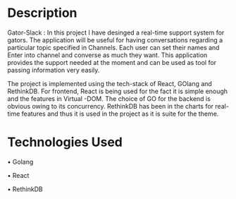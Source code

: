 # Description
Gator-Slack : In this project I have desinged a real-time support system for gators. The application will be useful for having conversations regarding a particular topic specified in Channels. Each user can set their names and Enter into channel and converse as much they want. This application provides the support needed at the moment and can be used as tool for passing information very easily.

The project is implemented using the tech-stack of React, GOlang and RethinkDB. For frontend, React is being used for the fact it is simple enough and the features in Virtual -DOM. The choice of GO for the backend is obvious owing to its concurrency. RethinkDB has been in the charts for real-time features and thus it is used in the project as it is suite for the theme.

# Technologies Used
• Golang

• React

• RethinkDB
